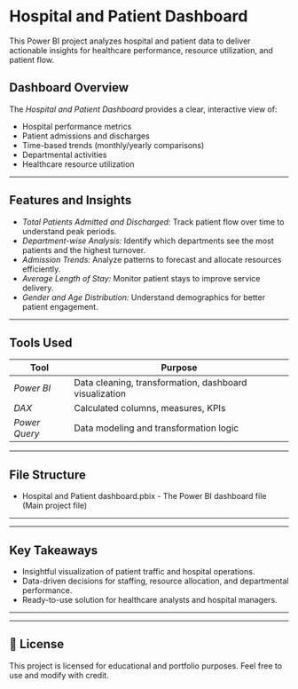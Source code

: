 #  Hospital and Patient Dashboard

This Power BI project analyzes hospital and patient data to deliver actionable insights for healthcare performance, resource utilization, and patient flow.

##  Dashboard Overview

The *Hospital and Patient Dashboard* provides a clear, interactive view of:

-  Hospital performance metrics
-  Patient admissions and discharges
-  Time-based trends (monthly/yearly comparisons)
-  Departmental activities
- Healthcare resource utilization



---

##  Features and Insights

- *Total Patients Admitted and Discharged:* Track patient flow over time to understand peak periods.
- *Department-wise Analysis:* Identify which departments see the most patients and the highest turnover.
- *Admission Trends:* Analyze patterns to forecast and allocate resources efficiently.
- *Average Length of Stay:* Monitor patient stays to improve service delivery.
- *Gender and Age Distribution:* Understand demographics for better patient engagement.

---

##  Tools Used

| Tool          | Purpose                          |
|---------------|----------------------------------|
| *Power BI*  | Data cleaning, transformation, dashboard visualization |
| *DAX*       | Calculated columns, measures, KPIs |
| *Power Query* | Data modeling and transformation logic |

---

##  File Structure

- Hospital and Patient dashboard.pbix - The Power BI dashboard file (Main project file)

---



---

##  Key Takeaways

- Insightful visualization of patient traffic and hospital operations.
- Data-driven decisions for staffing, resource allocation, and departmental performance.
- Ready-to-use solution for healthcare analysts and hospital managers.

---



---

## 📌 License

This project is licensed for educational and portfolio purposes. Feel free to use and modify with credit.
